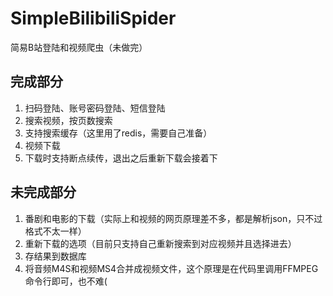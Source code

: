 # SimpleBilibiliSpider
简易B站登陆和视频爬虫（未做完）
## 完成部分
1. 扫码登陆、账号密码登陆、短信登陆
2. 搜索视频，按页数搜索
3. 支持搜索缓存（这里用了redis，需要自己准备）
4. 视频下载
5. 下载时支持断点续传，退出之后重新下载会接着下
## 未完成部分
1. 番剧和电影的下载（实际上和视频的网页原理差不多，都是解析json，只不过格式不太一样）
2. 重新下载的选项（目前只支持自己重新搜索到对应视频并且选择进去）
3. 存结果到数据库
4. 将音频M4S和视频MS4合并成视频文件，这个原理是在代码里调用FFMPEG命令行即可，也不难(
